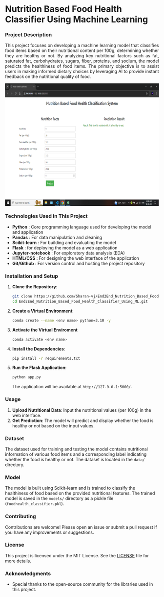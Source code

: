 # Nutrition Based Food Health Classifier Using Machine Learning

### Project Description
<p align='justify'>
This project focuses on developing a machine learning model that classifies food items based on their nutritional content per 100g, determining whether they are healthy or not. By analyzing key nutritional factors such as fat, saturated fat, carbohydrates, sugars, fiber, proteins, and sodium, the model predicts the healthiness of food items. The primary objective is to assist users in making informed dietary choices by leveraging AI to provide instant feedback on the nutritional quality of food.
</p>

<img width="800" height="400" align="center" src="/screenshots/test_image.png">

### Technologies Used in This Project
* **Python** : Core programming language used for developing the model and application
* **Pandas** : For data manipulation and cleaning
* **Scikit-learn** : For building and evaluating the model
* **Flask** : for deploying the model as a web application
* **Jupyter-notebook** : For exploratory data analysis (EDA)
* **HTML/CSS** : For designing the web interface of the application
* **Git/Github** : For version control and hosting the project repository



### Installation and Setup

1. **Clone the Repository**:
    ```bash
    git clone https://github.com/Sharan-vj/End2End_Nutrition_Based_Food_Health_Classifier_Using_ML.git
    cd End2End_Nutrition_Based_Food_Health_Classifier_Using_ML.git
    ```

2. **Create a Virtual Environment**:
    ```bash
    conda create --name <env name> python=3.10 -y
    ```
3. **Activate the Virtual Enviroment**
    ```bash
    conda activate <env name>
    ```
4. **Install the Dependencies**:
    ```bash
    pip install -r requirements.txt
    ```

5. **Run the Flask Application**:
    ```bash
    python app.py
    ```
    The application will be available at `http://127.0.0.1:5000/`.

### Usage
1. **Upload Nutritional Data**: Input the nutritional values (per 100g) in the web interface.
2. **Get Prediction**: The model will predict and display whether the food is healthy or not based on the input values.

### Dataset
The dataset used for training and testing the model contains nutritional information of various food items and a corresponding label indicating whether the food is healthy or not. The dataset is located in the `data/` directory.

### Model
The model is built using Scikit-learn and is trained to classify the healthiness of food based on the provided nutritional features. The trained model is saved in the `models/` directory as a pickle file (`foodhealth_classifier.pkl`).

### Contributing
Contributions are welcome! Please open an issue or submit a pull request if you have any improvements or suggestions.

### License
This project is licensed under the MIT License. See the [LICENSE](LICENSE) file for more details.

### Acknowledgments
* Special thanks to the open-source community for the libraries used in this project.
